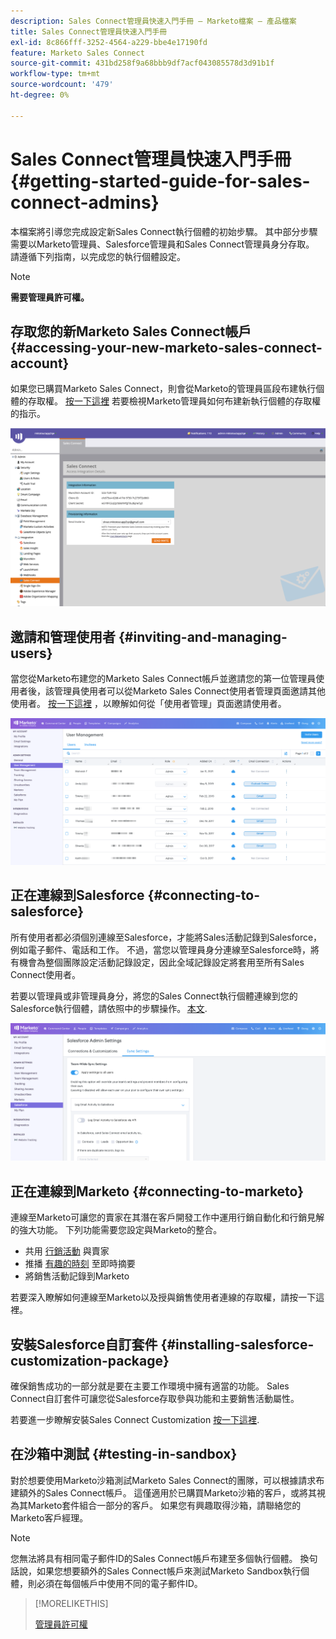 ```yaml
---
description: Sales Connect管理員快速入門手冊 — Marketo檔案 — 產品檔案
title: Sales Connect管理員快速入門手冊
exl-id: 8c866fff-3252-4564-a229-bbe4e17190fd
feature: Marketo Sales Connect
source-git-commit: 431bd258f9a68bbb9df7acf043085578d3d91b1f
workflow-type: tm+mt
source-wordcount: '479'
ht-degree: 0%

---
```


# Sales Connect管理員快速入門手冊 {#getting-started-guide-for-sales-connect-admins}

本檔案將引導您完成設定新Sales Connect執行個體的初始步驟。 其中部分步驟需要以Marketo管理員、Salesforce管理員和Sales Connect管理員身分存取。 請遵循下列指南，以完成您的執行個體設定。

>[!NOTE]
>
>**需要管理員許可權。**

## 存取您的新Marketo Sales Connect帳戶 {#accessing-your-new-marketo-sales-connect-account}

如果您已購買Marketo Sales Connect，則會從Marketo的管理員區段布建執行個體的存取權。 [按一下這裡](/help/marketo/product-docs/marketo-sales-connect/getting-started/accessing-your-new-sales-connect-instance.md) 若要檢視Marketo管理員如何布建新執行個體的存取權的指示。

![](assets/getting-started-guide-for-sales-connect-admins-1.png)

## 邀請和管理使用者 {#inviting-and-managing-users}

當您從Marketo布建您的Marketo Sales Connect帳戶並邀請您的第一位管理員使用者後，該管理員使用者可以從Marketo Sales Connect使用者管理頁面邀請其他使用者。 [按一下這裡](/help/marketo/product-docs/marketo-sales-connect/admin/invite-users.md) ，以瞭解如何從「使用者管理」頁面邀請使用者。

![](assets/getting-started-guide-for-sales-connect-admins-2.png)

## 正在連線到Salesforce {#connecting-to-salesforce}

所有使用者都必須個別連線至Salesforce，才能將Sales活動記錄到Salesforce，例如電子郵件、電話和工作。 不過，當您以管理員身分連線至Salesforce時，將有機會為整個團隊設定活動記錄設定，因此全域記錄設定將套用至所有Sales Connect使用者。

若要以管理員或非管理員身分，將您的Sales Connect執行個體連線到您的Salesforce執行個體，請依照中的步驟操作。 [本文](/help/marketo/product-docs/marketo-sales-connect/crm/salesforce-integration/connect-your-sales-connect-account-to-salesforce.md).

![](assets/getting-started-guide-for-sales-connect-admins-3.png)

## 正在連線到Marketo {#connecting-to-marketo}

連線至Marketo可讓您的賣家在其潛在客戶開發工作中運用行銷自動化和行銷見解的強大功能。 下列功能需要您設定與Marketo的整合。

* 共用 [行銷活動](/help/marketo/product-docs/marketo-sales-connect/marketo/make-a-campaign-visible-to-sales-connect-users.md) 與賣家
* 推播 [有趣的時刻](/help/marketo/product-docs/marketo-sales-connect/marketo/interesting-moments-in-sales-connect.md) 至即時摘要
* 將銷售活動記錄到Marketo

若要深入瞭解如何連線至Marketo以及授與銷售使用者連線的存取權，請按一下這裡。

## 安裝Salesforce自訂套件 {#installing-salesforce-customization-package}

確保銷售成功的一部分就是要在主要工作環境中擁有適當的功能。 Sales Connect自訂套件可讓您從Salesforce存取參與功能和主要銷售活動屬性。

若要進一步瞭解安裝Sales Connect Customization [按一下這裡](/help/marketo/product-docs/marketo-sales-connect/crm/salesforce-customization/sales-connect-customizations-for-crm.md).

## 在沙箱中測試 {#testing-in-sandbox}

對於想要使用Marketo沙箱測試Marketo Sales Connect的團隊，可以根據請求布建額外的Sales Connect帳戶。 這僅適用於已購買Marketo沙箱的客戶，或將其視為其Marketo套件組合一部分的客戶。 如果您有興趣取得沙箱，請聯絡您的Marketo客戶經理。

>[!NOTE]
>
>您無法將具有相同電子郵件ID的Sales Connect帳戶布建至多個執行個體。 換句話說，如果您想要額外的Sales Connect帳戶來測試Marketo Sandbox執行個體，則必須在每個帳戶中使用不同的電子郵件ID。

>[!MORELIKETHIS]
>
>[管理員許可權](/help/marketo/product-docs/marketo-sales-connect/admin/user-access-details.md)
